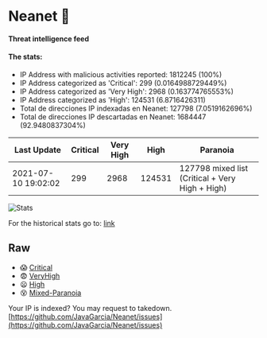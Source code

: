 # Neanet :hocho:
#### Threat intelligence feed
#### The stats:

- IP Address with malicious activities reported: 1812245 (100%)
- IP Address categorized as 'Critical':  299 (0.0164988729449%)
- IP Address categorized as 'Very High':  2968 (0.163774765553%)
- IP Address categorized as 'High':  124531 (6.8716426311)
- Total de direcciones IP indexadas en Neanet:  127798 (7.0519162696%)
- Total de direcciones IP descartadas en Neanet:  1684447 (92.9480837304%)

| Last Update | Critical | Very High | High | Paranoia |
| --- | --- | --- | --- | --- |
| 2021-07-10 19:02:02 | 299 | 2968 | 124531 | 127798 mixed list (Critical + Very High + High)|

![Stats](https://docs.google.com/spreadsheets/d/e/2PACX-1vSnaNMIXVabIpDJjufMlzH7poXnshF3mgd8Is1g9ytUEzVsP5my4Trn8f-xkoLLQ38xpL3HtmUexLo6/pubchart?oid=501124687&format=image)

For the historical stats go to: [link](/stats.csv)
## Raw
- :scream: [Critical](https://raw.githubusercontent.com/JavaGarcia/Neanet/master/blacklists/neanet_critical.txt)
- :fearful: [VeryHigh](https://raw.githubusercontent.com/JavaGarcia/Neanet/master/blacklists/neanet_veryHigh.txtt)
- :frowning: [High](https://raw.githubusercontent.com/JavaGarcia/Neanet/master/blacklists/neanet_high.txt)
- :dizzy_face: [Mixed-Paranoia](https://raw.githubusercontent.com/JavaGarcia/Neanet/master/blacklists/neanet_all.txt)


Your IP is indexed? You may request to takedown. [https://github.com/JavaGarcia/Neanet/issues](https://github.com/JavaGarcia/Neanet/issues)














































































































































































































































































































































































































































































































































































































































































































































































































































































































































































































































































































































































































































































































































































































































































































































































































































































































































































































































































































































































































































































































































































































































































































































































































































































































































































































































































































































































































































































































































































































































































































































































































































































































































































































































































































































































































































































































































































































































































































































































































































































































































































































































































































































































































































































































































































































































































































































































































































































































































































































































































































































































































































































































































































































































































































































































































































































































































































































































































































































































































































































































































































































































































































































































































































































































































































































































































































































































































































































































































































































































































































































































































































































































































































































































































































































































































































































































